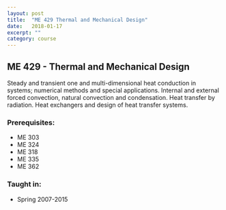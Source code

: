 ```yaml
---
layout: post
title:  "ME 429 Thermal and Mechanical Design"
date:   2018-01-17
excerpt: ""
category: course
---
```


## ME 429 - Thermal and Mechanical Design
Steady and transient one and multi-dimensional heat conduction in systems; numerical methods and special applications. Internal and external forced convection, natural convection and condensation. Heat transfer by radiation. Heat exchangers and design of heat transfer systems.

### Prerequisites:
- ME 303
- ME 324
- ME 318
- ME 335
- ME 362

### Taught in:
- Spring 2007-2015

